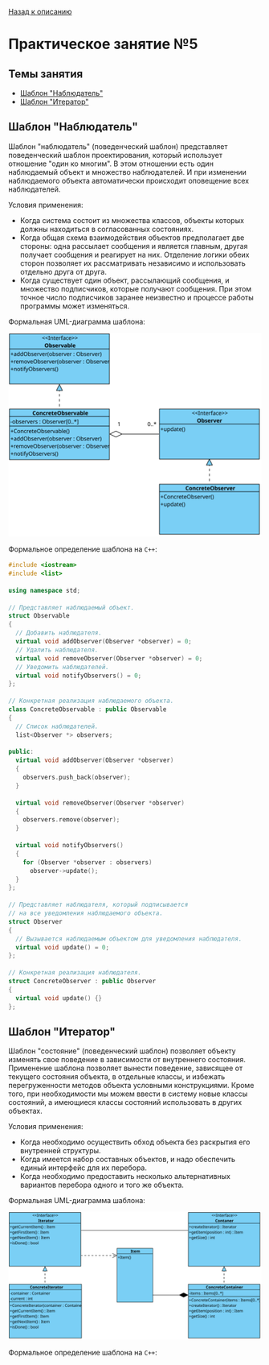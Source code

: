 [Назад к описанию](https://github.com/Vladislav-Lyuminarskiy/OOP-course)

# Практическое занятие №5

## Темы занятия

- [Шаблон "Наблюдатель"](#Шаблон-Наблюдатель)
- [Шаблон "Итератор"](#Шаблон-Итератор)

## Шаблон "Наблюдатель"

Шаблон "наблюдатель" (поведенческий шаблон) представляет поведенческий шаблон проектирования, который использует отношение "один ко многим". В этом отношении есть один наблюдаемый объект и множество наблюдателей. И при изменении наблюдаемого объекта автоматически происходит оповещение всех наблюдателей.

Условия применения:
- Когда система состоит из множества классов, объекты которых должны находиться в согласованных состояниях.
- Когда общая схема взаимодействия объектов предполагает две стороны: одна рассылает сообщения и является главным, другая получает сообщения и реагирует на них. Отделение логики обеих сторон позволяет их рассматривать независимо и использовать отдельно друга от друга.
- Когда существует один объект, рассылающий сообщения, и множество подписчиков, которые получают сообщения. При этом точное число подписчиков заранее неизвестно и процессе работы программы может изменяться.

Формальная UML-диаграмма шаблона:

![Шаблон "Наблюдатель"](observer.svg)

Формальное определение шаблона на `C++`:

```c++
#include <iostream>
#include <list>

using namespace std;

// Представляет наблюдаемый объект.
struct Observable
{
  // Добавить наблюдателя.
  virtual void addObserver(Observer *observer) = 0;
  // Удалить наблюдателя.
  virtual void removeObserver(Observer *observer) = 0;
  // Уведомить наблюдателей.
  virtual void notifyObservers() = 0;
};

// Конкретная реализация наблюдаемого объекта.
class ConcreteObservable : public Observable
{
  // Список наблюдателей.
  list<Observer *> observers;

public:
  virtual void addObserver(Observer *observer)
  {
    observers.push_back(observer);
  }

  virtual void removeObserver(Observer *observer)
  {
    observers.remove(observer);
  }

  virtual void notifyObservers()
  {
    for (Observer *observer : observers)
      observer->update();
  }
};

// Представляет наблюдателя, который подписывается
// на все уведомления наблюдаемого объекта.
struct Observer
{
  // Вызывается наблюдаемым объектом для уведомления наблюдателя.
  virtual void update() = 0;
};

// Конкретная реализация наблюдателя.
struct ConcreteObserver : public Observer
{
  virtual void update() {}
};
```

## Шаблон "Итератор"

Шаблон "состояние" (поведенческий шаблон) позволяет объекту изменять свое поведение в зависимости от внутреннего состояния. Применение шаблона позволяет вынести поведение, зависящее от текущего состояния объекта, в отдельные классы, и избежать перегруженности методов объекта условными конструкциями. Кроме того, при необходимости мы можем ввести в систему новые классы состояний, а имеющиеся классы состояний использовать в других объектах.

Условия применения:
- Когда необходимо осуществить обход объекта без раскрытия его внутренней структуры.
- Когда имеется набор составных объектов, и надо обеспечить единый интерфейс для их перебора.
- Когда необходимо предоставить несколько альтернативных вариантов перебора одного и того же объекта.

Формальная UML-диаграмма шаблона:

![Шаблон "Итератор"](iterator.svg)

Формальное определение шаблона на `C++`:

```c++

```